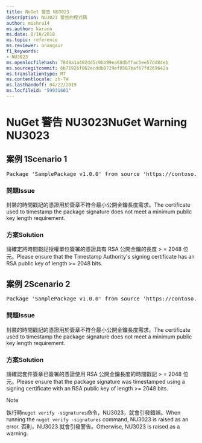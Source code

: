 ```yaml
---
title: NuGet 警告 NU3023
description: NU3023 警告的程式碼
author: mishra14
ms.author: karann
ms.date: 8/16/2018
ms.topic: reference
ms.reviewer: anangaur
f1_keywords:
- NU3023
ms.openlocfilehash: 7848a1a402dd5c9bb99ea68dbffac5ee57dd84eb
ms.sourcegitcommit: 6b71926f062ecddb8729ef8567baf67fd269642a
ms.translationtype: MT
ms.contentlocale: zh-TW
ms.lasthandoff: 04/22/2019
ms.locfileid: "59931601"
---
```

# <a name="nuget-warning-nu3023"></a><span data-ttu-id="718bc-103">NuGet 警告 NU3023</span><span class="sxs-lookup"><span data-stu-id="718bc-103">NuGet Warning NU3023</span></span>

## <a name="scenario-1"></a><span data-ttu-id="718bc-104">案例 1</span><span class="sxs-lookup"><span data-stu-id="718bc-104">Scenario 1</span></span>

<pre>Package 'SamplePackage v1.0.0' from source 'https://contoso.com/index.json': The timestamp certificate does not meet a minimum public key length requirement.</pre>

### <a name="issue"></a><span data-ttu-id="718bc-105">問題</span><span class="sxs-lookup"><span data-stu-id="718bc-105">Issue</span></span>

<span data-ttu-id="718bc-106">封裝的時間戳記的憑證用於簽章不符合最小公開金鑰長度需求。</span><span class="sxs-lookup"><span data-stu-id="718bc-106">The certificate used to timestamp the package signature does not meet a minimum public key length requirement.</span></span>


### <a name="solution"></a><span data-ttu-id="718bc-107">方案</span><span class="sxs-lookup"><span data-stu-id="718bc-107">Solution</span></span>

<span data-ttu-id="718bc-108">請確定將時間戳記授權單位簽署的憑證具有 RSA 公開金鑰的長度 > = 2048 位元。</span><span class="sxs-lookup"><span data-stu-id="718bc-108">Please ensure that the  Timestamp Authority's signing certificate has an RSA public key of length >= 2048 bits.</span></span>



## <a name="scenario-2"></a><span data-ttu-id="718bc-109">案例 2</span><span class="sxs-lookup"><span data-stu-id="718bc-109">Scenario 2</span></span>

<pre>Package 'SamplePackage v1.0.0' from source 'https://contoso.com/index.json': The primary signature's timestamp certificate does not meet a minimum public key length requirement.</pre>

### <a name="issue"></a><span data-ttu-id="718bc-110">問題</span><span class="sxs-lookup"><span data-stu-id="718bc-110">Issue</span></span>

<span data-ttu-id="718bc-111">封裝的時間戳記的憑證用於簽章不符合最小公開金鑰長度需求。</span><span class="sxs-lookup"><span data-stu-id="718bc-111">The certificate used to timestamp the package signature does not meet a minimum public key length requirement.</span></span>


### <a name="solution"></a><span data-ttu-id="718bc-112">方案</span><span class="sxs-lookup"><span data-stu-id="718bc-112">Solution</span></span>

<span data-ttu-id="718bc-113">請確認套件簽章已簽署的憑證使用 RSA 公開金鑰長度的時間戳記 > = 2048 位元。</span><span class="sxs-lookup"><span data-stu-id="718bc-113">Please ensure that the package signature was timestamped using a signing certificate with an RSA public key of length >= 2048 bits.</span></span>


> [!Note]
> <span data-ttu-id="718bc-114">執行時`nuget verify -signatures`命令，NU3023，就會引發錯誤。</span><span class="sxs-lookup"><span data-stu-id="718bc-114">When running the `nuget verify -signatures` command, NU3023 is raised as an error.</span></span> <span data-ttu-id="718bc-115">否則，NU3023 就會引發警告。</span><span class="sxs-lookup"><span data-stu-id="718bc-115">Otherwise, NU3023 is raised as a warning.</span></span>